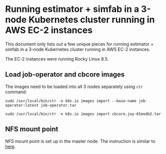 
# Running estimator + simfab in a 3-node Kubernetes cluster running in AWS EC-2 instances

This document only lists out a few unique pieces for running estimator + simfab
in a 3-node Kubernetes cluster running in AWS EC-2 instances.

The EC-2 instances were running Rocky Linux 8.5.

## Load job-operator and cbcore images

The images need to be loaded into all 3 nodes separately using `ctr` command:

```
sudo /usr/local/bin/ctr -n k8s.io images import --base-name job-operator:latest job-operator.tar

sudo /usr/local/bin/ctr -n k8s.io images import cbcore.joy-65eedb2.tar
```

## NFS mount point

NFS mount point is set up in the master node. The instruction is similar to [here](../minikube/README.md).